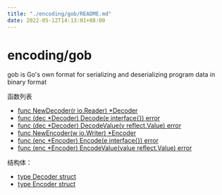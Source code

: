 ```yaml
---
title: "./encoding/gob/README.md"
date: 2022-05-12T14:13:01+08:00
---
```

# encoding/gob


gob is Go's own format for serializing and deserializing program data in binary format 

函数列表
- [func NewDecoder(r io.Reader) *Decoder](Decode_Encode.md)
- [func (dec *Decoder) Decode(e interface{}) error](Decode_Encode.md)
- [func (dec *Decoder) DecodeValue(v reflect.Value) error](DecodeValue.md)
- [func NewEncoder(w io.Writer) *Encoder](Decode_Encode.md)
- [func (enc *Encoder) Encode(e interface{}) error](Decode_Encode.md)
- [func (enc *Encoder) EncodeValue(value reflect.Value) error](EncodeValue.md)


结构体：
- [type Decoder struct](struct.md)
- [type Encoder struct](struct.md)


